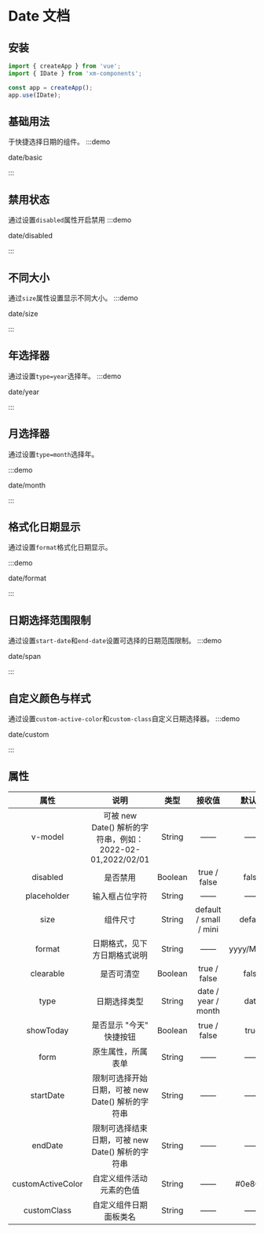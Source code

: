 # Date 文档

## 安装
```javascript
import { createApp } from 'vue';
import { IDate } from 'xm-components';

const app = createApp();
app.use(IDate);
```


## 基础用法
于快捷选择日期的组件。
:::demo 

date/basic

:::

## 禁用状态
通过设置`disabled`属性开启禁用
:::demo

date/disabled

:::

## 不同大小

通过`size`属性设置显示不同大小。
:::demo

date/size

:::

## 年选择器
通过设置`type=year`选择年。
:::demo

date/year

:::

## 月选择器
通过设置`type=month`选择年。

:::demo 

date/month

:::

## 格式化日期显示

通过设置`format`格式化日期显示。

:::demo

date/format

:::

## 日期选择范围限制

通过设置`start-date`和`end-date`设置可选择的日期范围限制。
:::demo

date/span

:::

## 自定义颜色与样式
通过设置`custom-active-color`和`custom-class`自定义日期选择器。
:::demo

date/custom

:::

## 属性

|       属性        |                           说明                            |  类型   |         接收值         |   默认值   |
| :---------------: | :-------------------------------------------------------: | :-----: | :--------------------: | :--------: |
|      v-model      | 可被 new Date() 解析的字符串，例如：2022-02-01,2022/02/01 | String  |           ——           |     ——     |
|     disabled      |                         是否禁用                          | Boolean |      true / false      |   false    |
|    placeholder    |                      输入框占位字符                       | String  |           ——           |     ——     |
|       size        |                         组件尺寸                          | String  | default / small / mini |  default   |
|      format       |               日期格式，见下方日期格式说明                | String  |           ——           | yyyy/MM/dd |
|     clearable     |                        是否可清空                         | Boolean |      true / false      |   false    |
|       type        |                       日期选择类型                        | String  |  date / year / month   |    date    |
|     showToday     |                 是否显示 "今天" 快捷按钮                  | Boolean |      true / false      |    true    |
|       form        |                    原生属性，所属表单                     | String  |           ——           |     ——     |
|     startDate     |     限制可选择开始日期，可被 new Date() 解析的字符串      | String  |           ——           |     ——     |
|      endDate      |     限制可选择结束日期，可被 new Date() 解析的字符串      | String  |           ——           |     ——     |
| customActiveColor |                 自定义组件活动元素的色值                  | String  |           ——           |  #0e80eb   |
|    customClass    |                  自定义组件日期面板类名                   | String  |           ——           |     ——     |